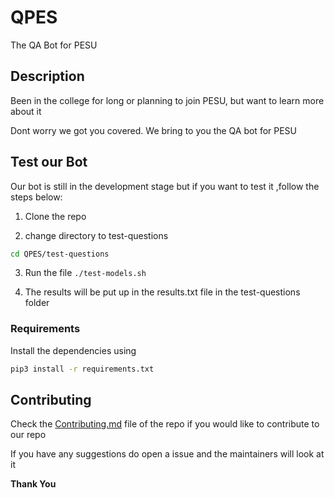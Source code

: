 # QPES
The QA Bot for PESU

## Description

Been in the college for long or planning to join PESU, but want to learn more about it

Dont worry we got you covered. We bring to you the QA bot for PESU

## Test our Bot

Our bot is still in the development stage but if you want to test it ,follow the steps below:

1. Clone the repo

2. change directory to test-questions
```bash
cd QPES/test-questions
```

3. Run the file `./test-models.sh`

4. The results will be put up in the results.txt file in the test-questions folder

### Requirements

Install the dependencies using
```bash
pip3 install -r requirements.txt
```

## Contributing

Check the [Contributing.md](https://github.com/HackerSpace-PESU/QPES/blob/master/CONTRIBUTING.md) file of the repo if you would like to contribute to our repo

If you have any suggestions do open a issue and the maintainers will look at it

**Thank You**